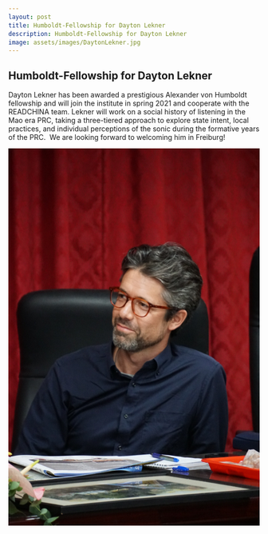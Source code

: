 ```yaml
---
layout: post
title: Humboldt-Fellowship for Dayton Lekner
description: Humboldt-Fellowship for Dayton Lekner
image: assets/images/DaytonLekner.jpg
---
```

## Humboldt-Fellowship for Dayton Lekner

Dayton Lekner has been awarded a prestigious Alexander von Humboldt fellowship and will join the institute in spring 2021 and cooperate with the READCHINA team. Lekner will work on a social history of listening in the Mao era PRC, taking a three-tiered approach to explore state intent, local practices, and individual perceptions of the sonic during the formative years of the PRC.  We are looking forward to welcoming him in Freiburg!

<span class="image right"><img src="/assets/images/DaytonLekner.jpg" alt="" title="" style=""></span>
